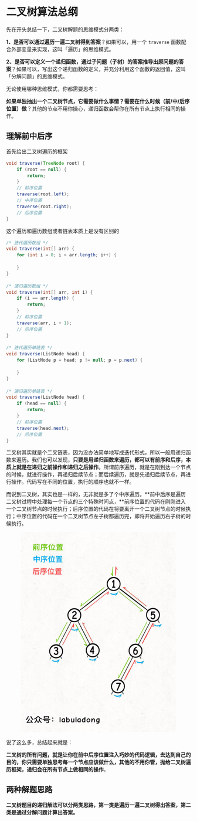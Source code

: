 # 二叉树算法总纲

先在开头总结一下，二叉树解题的思维模式分两类：

**1、是否可以通过遍历一遍二叉树得到答案**？如果可以，用一个 `traverse` 函数配合外部变量来实现，这叫「遍历」的思维模式。

**2、是否可以定义一个递归函数，通过子问题（子树）的答案推导出原问题的答案**？如果可以，写出这个递归函数的定义，并充分利用这个函数的返回值，这叫「分解问题」的思维模式。

无论使用哪种思维模式，你都需要思考：

**如果单独抽出一个二叉树节点，它需要做什么事情？需要在什么时候（前/中/后序位置）做**？其他的节点不用你操心，递归函数会帮你在所有节点上执行相同的操作。

## 理解前中后序

首先给出二叉树遍历的框架

```java
void traverse(TreeNode root) {
    if (root == null) {
        return;
    }
    // 前序位置
    traverse(root.left);
    // 中序位置
    traverse(root.right);
    // 后序位置
}
```

这个遍历和遍历数组或者链表本质上是没有区别的

```java
/* 迭代遍历数组 */
void traverse(int[] arr) {
    for (int i = 0; i < arr.length; i++) {

    }
}

/* 递归遍历数组 */
void traverse(int[] arr, int i) {
    if (i == arr.length) {
        return;
    }
    // 前序位置
    traverse(arr, i + 1);
    // 后序位置
}

/* 迭代遍历单链表 */
void traverse(ListNode head) {
    for (ListNode p = head; p != null; p = p.next) {

    }
}

/* 递归遍历单链表 */
void traverse(ListNode head) {
    if (head == null) {
        return;
    }
    // 前序位置
    traverse(head.next);
    // 后序位置
}

```

二叉树其实就是个二叉链表，因为没办法简单地写成迭代形式，所以一般用递归函数来遍历。我们也可以发现，**只要是用递归函数来遍历，都可以有前序和后序，本质上就是在递归之前操作和递归之后操作**。所谓前序遍历，就是在刚到达一个节点的时候，就进行操作，再递归后续节点；而后续遍历，就是先递归后续节点，再进行操作。代码写在不同的位置，执行的顺序也就不一样。

而说到二叉树，其实也是一样的，无非就是多了个中序遍历。**前中后序是遍历二叉树过程中处理每一个节点的三个特殊时间点，**前序位置的代码在刚刚进入一个二叉树节点的时候执行；后序位置的代码在将要离开一个二叉树节点的时候执行；中序位置的代码在一个二叉树节点左子树都遍历完，即将开始遍历右子树的时候执行。

<figure><img src="../../.gitbook/assets/image.png" alt=""><figcaption></figcaption></figure>

说了这么多，总结起来就是：

**二叉树的所有问题，就是让你在前中后序位置注入巧妙的代码逻辑，去达到自己的目的，你只需要单独思考每一个节点应该做什么，其他的不用你管，抛给二叉树遍历框架，递归会在所有节点上做相同的操作**。

## 两种解题思路

**二叉树题目的递归解法可以分两类思路，第一类是遍历一遍二叉树得出答案，第二类是通过分解问题计算出答案。**

